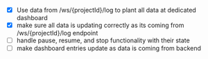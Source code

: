 - [x] Use data from /ws/{projectId}/log to plant all data at dedicated dashboard
- [x] make sure all data is updating correctly as its coming from /ws/{projectId}/log endpoint
- [ ] handle pause, resume, and stop functionality with their state
- [ ] make dashboard entries update as data is coming from backend
